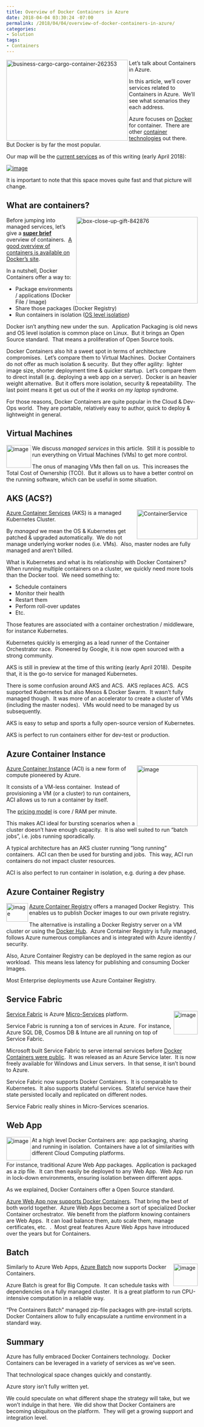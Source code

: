 ```yaml
---
title: Overview of Docker Containers in Azure
date: 2018-04-04 03:30:24 -07:00
permalink: /2018/04/04/overview-of-docker-containers-in-azure/
categories:
- Solution
tags:
- Containers
---
```

<a href="/assets/posts/2018/2/overview-of-docker-containers-in-azure/business-cargo-cargo-container-262353.jpg"><img style="border:0 currentcolor;float:left;display:inline;background-image:none;" title="business-cargo-cargo-container-262353" src="/assets/posts/2018/2/overview-of-docker-containers-in-azure/business-cargo-cargo-container-262353_thumb.jpg" alt="business-cargo-cargo-container-262353" width="320" height="213" align="left" border="0" /></a>

Let’s talk about Containers in Azure.

In this article, we’ll cover services related to Containers in Azure.  We’ll see what scenarios they each address.

Azure focuses on <a href="https://www.docker.com/">Docker</a> for container.  There are other <a href="https://en.wikipedia.org/wiki/Operating-system-level_virtualization#Implementations">container technologies</a> out there.  But Docker is by far the most popular.

Our map will be the <a href="https://docs.microsoft.com/en-ca/azure/#pivot=products&amp;panel=containers">current services</a> as of this writing (early April 2018):

<a href="/assets/posts/2018/2/overview-of-docker-containers-in-azure/image7.png"><img style="border:0 currentcolor;display:inline;background-image:none;" title="image" src="/assets/posts/2018/2/overview-of-docker-containers-in-azure/image_thumb7.png" alt="image" border="0" /></a>

It is important to note that this space moves quite fast and that picture will change.
<h2>What are containers?</h2>
<a href="/assets/posts/2018/2/overview-of-docker-containers-in-azure/box-close-up-gift-842876.jpg"><img style="border:0 currentcolor;float:right;display:inline;background-image:none;" title="box-close-up-gift-842876" src="/assets/posts/2018/2/overview-of-docker-containers-in-azure/box-close-up-gift-842876_thumb.jpg" alt="box-close-up-gift-842876" width="320" height="228" align="right" border="0" /></a>Before jumping into managed services, let’s give a <strong><u>super brief</u> </strong>overview of containers.  <a href="https://docs.docker.com/get-started/#docker-concepts">A good overview of containers is available on Docker’s site</a>.

In a nutshell, Docker Containers offer a way to:
<ul>
 	<li>Package environments / applications (Docker File / Image)</li>
 	<li>Share those packages (Docker Registry)</li>
 	<li>Run containers in isolation (<a href="https://en.wikipedia.org/wiki/Operating-system-level_virtualization">OS level isolation</a>)</li>
</ul>
Docker isn’t anything new under the sun.  Application Packaging is old news and OS level isolation is common place on Linux.  But it brings an Open Source standard.  That means a proliferation of Open Source tools.

Docker Containers also hit a sweet spot in terms of architecture compromises.  Let’s compare them to Virtual Machines.  Docker Containers do not offer as much isolation &amp; security.  But they offer agility:  lighter image size, shorter deployment time &amp; quicker startup.  Let’s compare them to direct install (e.g. deploying a web app on a server).  Docker is an heavier weight alternative.  But it offers more isolation, security &amp; repeatability.  The last point means it get us out of the <em>it works on my laptop</em> syndrome.

For those reasons, Docker Containers are quite popular in the Cloud &amp; Dev-Ops world.  They are portable, relatively easy to author, quick to deploy &amp; lightweight in general.
<h2>Virtual Machines</h2>
<a href="/assets/posts/2018/2/overview-of-docker-containers-in-azure/image10.png"><img style="border:0 currentcolor;float:left;display:inline;background-image:none;" title="image" src="/assets/posts/2018/2/overview-of-docker-containers-in-azure/image_thumb10.png" alt="image" width="65" height="60" align="left" border="0" /></a>We discuss <em>managed services</em> in this article.  Still it is possible to run everything on Virtual Machines (VMs) to get more control.

The onus of managing VMs then fall on us.  This increases the Total Cost of Ownership (TCO).  But it allows us to have a better control on the running software, which can be useful in some situation.
<h2 id="aks">AKS (ACS?)</h2>
<a href="/assets/posts/2018/2/overview-of-docker-containers-in-azure/containerservice.png"><img style="border:0 currentcolor;float:right;display:inline;background-image:none;" title="ContainerService" src="/assets/posts/2018/2/overview-of-docker-containers-in-azure/containerservice_thumb.png" alt="ContainerService" width="160" height="78" align="right" border="0" /></a><a href="https://docs.microsoft.com/en-us/azure/aks/intro-kubernetes">Azure Container Services</a> (AKS) is a managed Kubernetes Cluster.

By <em>managed</em> we mean the OS &amp; Kubernetes get patched &amp; upgraded automatically.  We do not manage underlying worker nodes (i.e. VMs).  Also, master nodes are fully managed and aren’t billed.

What is Kubernetes and what is its relationship with Docker Containers?  When running multiple containers on a cluster, we quickly need more tools than the Docker tool.  We need something to:
<ul>
 	<li>Schedule containers</li>
 	<li>Monitor their health</li>
 	<li>Restart them</li>
 	<li>Perform roll-over updates</li>
 	<li>Etc.</li>
</ul>
Those features are associated with a container orchestration / middleware, for instance Kubernetes.

Kubernetes quickly is emerging as a lead runner of the Container Orchestrator race.  Pioneered by Google, it is now open sourced with a strong community.

AKS is still in preview at the time of this writing (early April 2018).  Despite that, it is the go-to service for managed Kubernetes.

There is some confusion around AKS and ACS.  AKS replaces ACS.  ACS supported Kubernetes but also Mesos &amp; Docker Swarm.  It wasn’t fully managed though.  It was more of an accelerator to create a cluster of VMs (including the master nodes).  VMs would need to be managed by us subsequently.

AKS is easy to setup and sports a fully open-source version of Kubernetes.

AKS is perfect to run containers either for dev-test or production.
<h2>Azure Container Instance</h2>
<a href="/assets/posts/2018/2/overview-of-docker-containers-in-azure/image9.png"><img style="border:0 currentcolor;float:right;display:inline;background-image:none;" title="image" src="/assets/posts/2018/2/overview-of-docker-containers-in-azure/image_thumb9.png" alt="image" width="160" height="160" align="right" border="0" /></a><a href="https://docs.microsoft.com/en-us/azure/container-instances/container-instances-overview">Azure Container Instance</a> (ACI) is a new form of compute pioneered by Azure.

It consists of a VM-less container.  Instead of provisioning a VM (or a cluster) to run containers, ACI allows us to run a container by itself.

The <a href="https://azure.microsoft.com/en-ca/pricing/details/container-instances/">pricing model</a> is core / RAM per minute.

This makes ACI ideal for bursting scenarios when a cluster doesn’t have enough capacity.  It is also well suited to run “batch jobs”, i.e. jobs running sporadically.

A typical architecture has an AKS cluster running “long running” containers.  ACI can then be used for bursting and jobs.  This way, ACI run containers do not impact cluster resources.

ACI is also perfect to run container in isolation, e.g. during a dev phase.
<h2>Azure Container Registry</h2>
<p align="left"><a href="/assets/posts/2018/2/overview-of-docker-containers-in-azure/image11.png"><img style="border:0 currentcolor;float:left;display:inline;background-image:none;" title="image" src="/assets/posts/2018/2/overview-of-docker-containers-in-azure/image_thumb11.png" alt="image" width="57" height="49" align="left" border="0" /></a><a href="https://docs.microsoft.com/en-us/azure/container-registry/container-registry-intro">Azure Container Registry</a> offers a managed Docker Registry.  This enables us to publish Docker images to our own private registry.</p>
<p align="left">The alternative is installing a Docker Registry server on a VM cluster or using the <a href="https://hub.docker.com/">Docker Hub</a>.  Azure Container Registry is fully managed, follows Azure numerous compliances and is integrated with Azure identity / security.</p>
Also, Azure Container Registry can be deployed in the same region as our workload.  This means less latency for publishing and consuming Docker Images.

Most Enterprise deployments use Azure Container Registry.
<h2>Service Fabric</h2>
<a href="/assets/posts/2018/2/overview-of-docker-containers-in-azure/image12.png"><img style="border:0 currentcolor;float:right;display:inline;background-image:none;" title="image" src="/assets/posts/2018/2/overview-of-docker-containers-in-azure/image_thumb12.png" alt="image" width="63" height="62" align="right" border="0" /></a><a href="https://docs.microsoft.com/en-us/azure/service-fabric/service-fabric-overview">Service Fabric</a> is Azure <a href="https://docs.microsoft.com/en-us/azure/service-fabric/service-fabric-overview-microservices">Micro-Services</a> platform.

Service Fabric is running a ton of services in Azure.  For instance, Azure SQL DB, Cosmos DB &amp; Intune are all running on top of Service Fabric.

Microsoft built Service Fabric to serve internal services before <a href="https://en.wikipedia.org/wiki/Docker_(software)#History">Docker Containers were public</a>.  It was released as an Azure Service later.  It is now freely available for Windows and Linux servers.  In that sense, it isn’t bound to Azure.

Service Fabric now supports Docker Containers.  It is comparable to Kubernetes.  It also supports stateful services.  Stateful service have their state persisted locally and replicated on different nodes.

Service Fabric really shines in Micro-Services scenarios.
<h2>Web App</h2>
<a href="/assets/posts/2018/2/overview-of-docker-containers-in-azure/image13.png"><img style="border:0 currentcolor;float:left;display:inline;background-image:none;" title="image" src="/assets/posts/2018/2/overview-of-docker-containers-in-azure/image_thumb13.png" alt="image" width="64" height="62" align="left" border="0" /></a>At a high level Docker Containers are:  app packaging, sharing and running in isolation.  Containers have a lot of similarities with different Cloud Computing platforms.

For instance, traditional Azure Web App packages.  Application is packaged as a zip file.  It can then easily be deployed to any Web App.  Web App run in lock-down environments, ensuring isolation between different apps.

As we explained, Docker Containers offer a Open Source standard.

<a href="https://docs.microsoft.com/en-us/azure/app-service/containers/app-service-linux-intro">Azure Web App now supports Docker Containers</a>.  That bring the best of both world together.  Azure Web Apps become a sort of specialized Docker Container orchestrator.  We benefit from the platform knowing containers are Web Apps.  It can load balance them, auto scale them, manage certificates, etc.  .  Most great features Azure Web Apps have introduced over the years but for Containers.
<h2>Batch</h2>
<a href="/assets/posts/2018/2/overview-of-docker-containers-in-azure/image14.png"><img style="border:0 currentcolor;float:right;display:inline;background-image:none;" title="image" src="/assets/posts/2018/2/overview-of-docker-containers-in-azure/image_thumb14.png" alt="image" width="64" height="59" align="right" border="0" /></a>Similarly to Azure Web Apps, <a href="https://docs.microsoft.com/en-us/azure/batch/batch-technical-overview">Azure Batch</a> now supports Docker Containers.

Azure Batch is great for Big Compute.  It can schedule tasks with dependencies on a fully managed cluster.  It is a great platform to run CPU-intensive computation in a reliable way.

“Pre Containers Batch” managed zip-file packages with pre-install scripts.  Docker Containers allow to fully encapsulate a runtime environment in a standard way.
<h2>Summary</h2>
Azure has fully embraced Docker Containers technology.  Docker Containers can be leveraged in a variety of services as we’ve seen.

That technological space changes quickly and constantly.

Azure story isn’t fully written yet.

We could speculate on what different shape the strategy will take, but we won’t indulge in that here.  We did show that Docker Containers are becoming ubiquitous on the platform.  They will get a growing support and integration level.